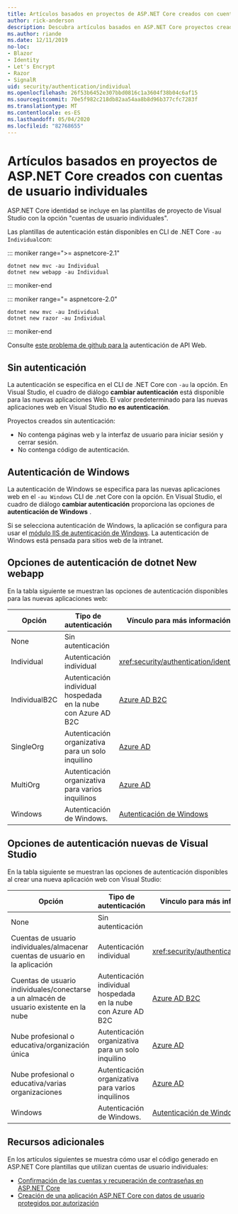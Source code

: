 ```yaml
---
title: Artículos basados en proyectos de ASP.NET Core creados con cuentas de usuario individuales
author: rick-anderson
description: Descubra artículos basados en ASP.NET Core proyectos creados con cuentas de usuario individuales.
ms.author: riande
ms.date: 12/11/2019
no-loc:
- Blazor
- Identity
- Let's Encrypt
- Razor
- SignalR
uid: security/authentication/individual
ms.openlocfilehash: 26f53b6452e307bbd0816c1a3604f38b04c6af15
ms.sourcegitcommit: 70e5f982c218db82aa54aa8b8d96b377cfc7283f
ms.translationtype: MT
ms.contentlocale: es-ES
ms.lasthandoff: 05/04/2020
ms.locfileid: "82768655"
---
```

# <a name="articles-based-on-aspnet-core-projects-created-with-individual-user-accounts"></a>Artículos basados en proyectos de ASP.NET Core creados con cuentas de usuario individuales

ASP.NET Core identidad se incluye en las plantillas de proyecto de Visual Studio con la opción "cuentas de usuario individuales".

Las plantillas de autenticación están disponibles en CLI de .NET Core `-au Individual`con:

::: moniker range=">= aspnetcore-2.1"

```dotnetcli
dotnet new mvc -au Individual
dotnet new webapp -au Individual
```

::: moniker-end

::: moniker range="= aspnetcore-2.0"

```dotnetcli
dotnet new mvc -au Individual
dotnet new razor -au Individual
```

::: moniker-end

Consulte [este problema de github para la](https://github.com/dotnet/AspNetCore/issues/5833) autenticación de API Web.

<a name="no"></a>

## <a name="no-authentication"></a>Sin autenticación

La autenticación se especifica en el CLI de .NET Core con `-au` la opción. En Visual Studio, el cuadro de diálogo **cambiar autenticación** está disponible para las nuevas aplicaciones Web. El valor predeterminado para las nuevas aplicaciones web en Visual Studio **no es autenticación**.

Proyectos creados sin autenticación:

* No contenga páginas web y la interfaz de usuario para iniciar sesión y cerrar sesión.
* No contenga código de autenticación.

<a name="win"></a>

## <a name="windows-authentication"></a>Autenticación de Windows

La autenticación de Windows se especifica para las nuevas aplicaciones web en el `-au Windows` CLI de .net Core con la opción. En Visual Studio, el cuadro de diálogo **cambiar autenticación** proporciona las opciones de **autenticación de Windows** .

Si se selecciona autenticación de Windows, la aplicación se configura para usar el [módulo IIS de autenticación de Windows](xref:host-and-deploy/iis/modules). La autenticación de Windows está pensada para sitios web de la intranet.

## <a name="dotnet-new-webapp-authentication-options"></a>Opciones de autenticación de dotnet New webapp

En la tabla siguiente se muestran las opciones de autenticación disponibles para las nuevas aplicaciones web:

| Opción | Tipo de autenticación | Vínculo para más información |
 | ----------------- | ------------ | ---------- |
| None            |  Sin autenticación | | 
| Individual      |  Autenticación individual | <xref:security/authentication/identity>
| IndividualB2C   |  Autenticación individual hospedada en la nube con Azure AD B2C | [Azure AD B2C](/azure/active-directory-b2c/) |
| SingleOrg       |  Autenticación organizativa para un solo inquilino | [Azure AD](/azure/active-directory/develop/quickstart-v2-aspnet-core-webapp) |
| MultiOrg        |  Autenticación organizativa para varios inquilinos | [Azure AD](/azure/active-directory/develop/quickstart-v2-aspnet-core-webapp) |
| Windows         |  Autenticación de Windows. | [Autenticación de Windows](xref:security/authentication/windowsauth)

## <a name="visual-studio-new-webapp-authentication-options"></a>Opciones de autenticación nuevas de Visual Studio

En la tabla siguiente se muestran las opciones de autenticación disponibles al crear una nueva aplicación web con Visual Studio:

| Opción | Tipo de autenticación | Vínculo para más información |
 | ----------------- | ------------ | ---------- |
| None            |  Sin autenticación | | 
| Cuentas de usuario individuales/almacenar cuentas de usuario en la aplicación |  Autenticación individual | <xref:security/authentication/identity> |
| Cuentas de usuario individuales/conectarse a un almacén de usuario existente en la nube |  Autenticación individual hospedada en la nube con Azure AD B2C | [Azure AD B2C](/azure/active-directory-b2c/) |
| Nube profesional o educativa/organización única  |  Autenticación organizativa para un solo inquilino | [Azure AD](/azure/active-directory/develop/quickstart-v2-aspnet-core-webapp) |
| Nube profesional o educativa/varias organizaciones |  Autenticación organizativa para varios inquilinos | [Azure AD](/azure/active-directory/develop/quickstart-v2-aspnet-core-webapp) |
| Windows         |  Autenticación de Windows. | [Autenticación de Windows](xref:security/authentication/windowsauth)

## <a name="additional-resources"></a>Recursos adicionales

En los artículos siguientes se muestra cómo usar el código generado en ASP.NET Core plantillas que utilizan cuentas de usuario individuales:

* [Confirmación de las cuentas y recuperación de contraseñas en ASP.NET Core](xref:security/authentication/accconfirm)
* [Creación de una aplicación ASP.NET Core con datos de usuario protegidos por autorización](xref:security/authorization/secure-data)

